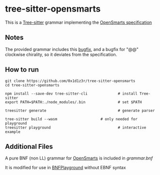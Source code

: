 # tree-sitter-opensmarts
This is a [Tree-sitter](https://github.com/tree-sitter/tree-sitter) grammar implementing the [OpenSmarts specification](https://github.com/timvdm/OpenSMARTS)
## Notes
The provided grammar includes this [bugfix](https://github.com/timvdm/OpenSMARTS/issues/2), and a bugfix for "@@" clockwise chirality, so it deviates from the specification.
## How to run
	git clone https://github.com/0x1d1z3r/tree-sitter-opensmarts
 	cd tree-sitter-opensmarts
  
	npm install --save-dev tree-sitter-cli				# install Tree-sitter
	export PATH=$PATH:./node_modules/.bin 				# set $PATH
 
	treesitter generate                   				# generate parser 
 
	tree-sitter build --wasm					# only needed for playground
	treesitter playground                 				# interactive example

## Additional Files
A pure BNF (non LL) grammar for [OpenSmarts](http://opensmiles.org/) is included in *grammar.bnf*

It is modified for use in [BNFPlayground](https://github.com/paul-kline/bnf-playground) without EBNF syntax

